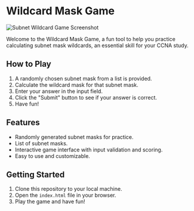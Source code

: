 # Wildcard Mask Game
![Subnet Wildcard Game Screenshot](https://i.imgur.com/0JzfExc.png "Subnet Wildcard Game Screenshot")

Welcome to the Wildcard Mask Game, a fun tool to help you practice calculating subnet mask wildcards, an essential skill for your CCNA study.

## How to Play

1. A randomly chosen subnet mask from a list is provided.
2. Calculate the wildcard mask for that subnet mask.
3. Enter your answer in the input field.
4. Click the "Submit" button to see if your answer is correct.
5. Have fun!

## Features

- Randomly generated subnet masks for practice.
- List of subnet masks.
- Interactive game interface with input validation and scoring.
- Easy to use and customizable.

## Getting Started

1. Clone this repository to your local machine.
2. Open the `index.html` file in your browser.
3. Play the game and have fun!

